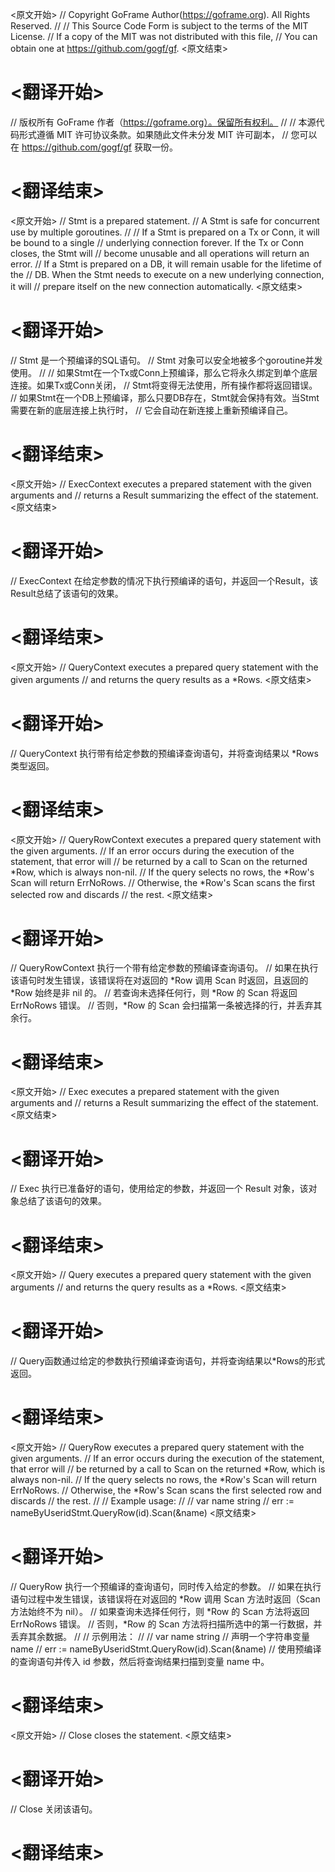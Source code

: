 
<原文开始>
// Copyright GoFrame Author(https://goframe.org). All Rights Reserved.
//
// This Source Code Form is subject to the terms of the MIT License.
// If a copy of the MIT was not distributed with this file,
// You can obtain one at https://github.com/gogf/gf.
<原文结束>

# <翻译开始>
// 版权所有 GoFrame 作者（https://goframe.org）。保留所有权利。
//
// 本源代码形式遵循 MIT 许可协议条款。如果随此文件未分发 MIT 许可副本，
// 您可以在 https://github.com/gogf/gf 获取一份。
# <翻译结束>


<原文开始>
// Stmt is a prepared statement.
// A Stmt is safe for concurrent use by multiple goroutines.
//
// If a Stmt is prepared on a Tx or Conn, it will be bound to a single
// underlying connection forever. If the Tx or Conn closes, the Stmt will
// become unusable and all operations will return an error.
// If a Stmt is prepared on a DB, it will remain usable for the lifetime of the
// DB. When the Stmt needs to execute on a new underlying connection, it will
// prepare itself on the new connection automatically.
<原文结束>

# <翻译开始>
// Stmt 是一个预编译的SQL语句。
// Stmt 对象可以安全地被多个goroutine并发使用。
//
// 如果Stmt在一个Tx或Conn上预编译，那么它将永久绑定到单个底层连接。如果Tx或Conn关闭，
// Stmt将变得无法使用，所有操作都将返回错误。
// 如果Stmt在一个DB上预编译，那么只要DB存在，Stmt就会保持有效。当Stmt需要在新的底层连接上执行时，
// 它会自动在新连接上重新预编译自己。
# <翻译结束>


<原文开始>
// ExecContext executes a prepared statement with the given arguments and
// returns a Result summarizing the effect of the statement.
<原文结束>

# <翻译开始>
// ExecContext 在给定参数的情况下执行预编译的语句，并返回一个Result，该Result总结了该语句的效果。
# <翻译结束>


<原文开始>
// QueryContext executes a prepared query statement with the given arguments
// and returns the query results as a *Rows.
<原文结束>

# <翻译开始>
// QueryContext 执行带有给定参数的预编译查询语句，并将查询结果以 *Rows 类型返回。
# <翻译结束>


<原文开始>
// QueryRowContext executes a prepared query statement with the given arguments.
// If an error occurs during the execution of the statement, that error will
// be returned by a call to Scan on the returned *Row, which is always non-nil.
// If the query selects no rows, the *Row's Scan will return ErrNoRows.
// Otherwise, the *Row's Scan scans the first selected row and discards
// the rest.
<原文结束>

# <翻译开始>
// QueryRowContext 执行一个带有给定参数的预编译查询语句。
// 如果在执行该语句时发生错误，该错误将在对返回的 *Row 调用 Scan 时返回，且返回的 *Row 始终是非 nil 的。
// 若查询未选择任何行，则 *Row 的 Scan 将返回 ErrNoRows 错误。
// 否则，*Row 的 Scan 会扫描第一条被选择的行，并丢弃其余行。
# <翻译结束>


<原文开始>
// Exec executes a prepared statement with the given arguments and
// returns a Result summarizing the effect of the statement.
<原文结束>

# <翻译开始>
// Exec 执行已准备好的语句，使用给定的参数，并返回一个 Result 对象，该对象总结了该语句的效果。
# <翻译结束>


<原文开始>
// Query executes a prepared query statement with the given arguments
// and returns the query results as a *Rows.
<原文结束>

# <翻译开始>
// Query函数通过给定的参数执行预编译查询语句，并将查询结果以*Rows的形式返回。
# <翻译结束>


<原文开始>
// QueryRow executes a prepared query statement with the given arguments.
// If an error occurs during the execution of the statement, that error will
// be returned by a call to Scan on the returned *Row, which is always non-nil.
// If the query selects no rows, the *Row's Scan will return ErrNoRows.
// Otherwise, the *Row's Scan scans the first selected row and discards
// the rest.
//
// Example usage:
//
//	var name string
//	err := nameByUseridStmt.QueryRow(id).Scan(&name)
<原文结束>

# <翻译开始>
// QueryRow 执行一个预编译的查询语句，同时传入给定的参数。
// 如果在执行语句过程中发生错误，该错误将在对返回的 *Row 调用 Scan 方法时返回（Scan 方法始终不为 nil）。
// 如果查询未选择任何行，则 *Row 的 Scan 方法将返回 ErrNoRows 错误。
// 否则，*Row 的 Scan 方法将扫描所选中的第一行数据，并丢弃其余数据。
//
// 示例用法：
//
//	var name string // 声明一个字符串变量 name
//	err := nameByUseridStmt.QueryRow(id).Scan(&name) // 使用预编译的查询语句并传入 id 参数，然后将查询结果扫描到变量 name 中。
# <翻译结束>


<原文开始>
// Close closes the statement.
<原文结束>

# <翻译开始>
// Close 关闭该语句。
# <翻译结束>

